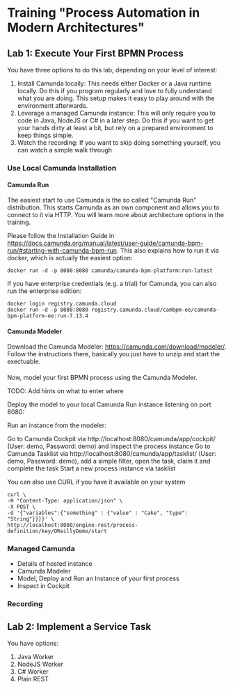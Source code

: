 # Training "Process Automation in Modern Architectures"


## Lab 1: Execute Your First BPMN Process

You have three options to do this lab, depending on your level of interest:

1. Install Camunda locally: This needs either Docker or a Java runtime locally. Do this if you program regularly and love to fully understand what you are doing. This setup makes it easy to play around with the environment afterwards.
2. Leverage a managed Camunda instance: This will only require you to code in Java, NodeJS or C# in a later step. Do this if you want to get your hands dirty at least a bit, but rely on a prepared environment to keep things simple.
3. Watch the recording: If you want to skip doing something yourself, you can watch a simple walk through 


### Use Local Camunda Installation

#### Camunda Run

The easiest start to use Camunda is the so called "Camunda Run" distribution. This starts Camunda as an own component and allows you to connect to it via HTTP. You will learn more about architecture options in the training.

Please follow the Installation Guide in https://docs.camunda.org/manual/latest/user-guide/camunda-bpm-run/#starting-with-camunda-bpm-run. This also explains how to run it via docker, which is actually the easiest option:

```
docker run -d -p 8080:8080 camunda/camunda-bpm-platform:run-latest
```

If you have enterprise credentials (e.g. a trial) for Camunda, you can also run the enterprise edition:

```
docker login registry.camunda.cloud
docker run -d -p 8080:8080 registry.camunda.cloud/cambpm-ee/camunda-bpm-platform-ee:run-7.13.4
```

#### Camunda Modeler

Download the Camunda Modeler: https://camunda.com/download/modeler/. Follow the instructions there, basically you just have to unzip and start the exectuable.

####

Now, model your first BPMN process using the Camunda Modeler.

TODO: Add hints on what to enter where

Deploy the model to your local Camunda Run instance listening on port 8080:


Run an instance from the modeler:

Go to Camunda Cockpit via http://localhost:8080/camunda/app/cockpit/ (User: demo, Password: demo) and inspect the process instance
Go to Camunda Tasklist via http://localhost:8080/camunda/app/tasklist/ (User: demo, Password: demo), add a simple filter, open the task, claim it and complete the task
Start a new process instance via tasklist

You can also use CURL if you have it available on your system

```
curl \
-H "Content-Type: application/json" \
-X POST \
-d '{"variables":{"something" : {"value" : "Cake", "type": "String"}}}}' \
http://localhost:8080/engine-rest/process-definition/key/OReillyDemo/start
```


### Managed Camunda

* Details of hosted instance
* Camunda Modeler
* Model, Deploy and Run an Instance of your first process
* Inspect in Cockpit

### Recording



## Lab 2: Implement a Service Task

You have options:

1. Java Worker
2. NodeJS Worker
3. C# Worker
4. Plain REST
